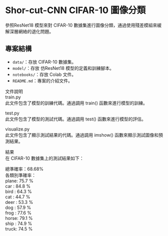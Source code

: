 # Shor-cut-CNN CIFAR-10 圖像分類

參照ResNet18 模型來對 CIFAR-10 數據集進行圖像分類，通過使用殘差模組來緩解深層網絡的退化問題。

## 專案結構

- `data/`：存放 CIFAR-10 數據集。
- `model/`：存放 仿ResNet18 模型的定義和訓練腳本。
- `notebooks/`：存放 Colab 文件。
- `README.md`：專案的介紹文件。

文件說明  
train.py  
此文件包含了模型的訓練代碼。通過調用 train() 函數來進行模型的訓練。  

test.py  
此文件包含了模型的測試代碼。通過調用 test() 函數來進行模型的評估。  

visualize.py  
此文件包含了顯示測試結果的代碼。通過調用 imshow() 函數來顯示測試圖像和預測結果。  

結果  
在 CIFAR-10 數據集上的測試結果如下：  

總準確率：68.68%  
各類別準確率：  
plane: 75.7 %  
car  : 84.8 %  
bird : 64.3 %  
cat  : 44.7 %  
deer : 53.3 %  
dog  : 57.9 %  
frog : 77.6 %  
horse: 79.1 %  
ship : 74.9 %  
truck: 74.5 %  
